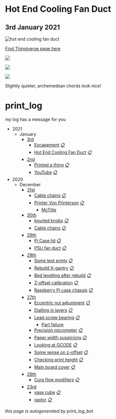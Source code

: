 # Hot End Cooling Fan Duct
## 3rd January 2021

![hot end cooling fan duct](https://cdn.discordapp.com/attachments/794700507448475679/795307765651865600/Screenshot_2021-01-03_at_15.02.53.png)

[Find Thingiverse page here](https://www.thingiverse.com/thing:4327350)

![](https://cdn.discordapp.com/attachments/794700507448475679/795357665453670420/20210103_182159.jpg)

![](https://cdn.discordapp.com/attachments/794700507448475679/795357851484553276/20210103_182129.jpg)

![](https://cdn.discordapp.com/attachments/794700507448475679/795357901895368704/20210103_182520.jpg)

Slightly quieter, archemedean chords look nice!

# print_log
my log has a message for you

- 2021
  - January
    - [3rd](/posts/2021/January/3.md)
      - [Escapement](/posts/2021/January/3.md#escapement) [:clipboard:](/topics/escapement.md)
      - [Hot End Cooling Fan Duct](/posts/2021/January/3.md#hot-end-cooling-fan-duct) [:clipboard:](/topics/hot-end-cooling-fan-duct.md)
    - [2nd](/posts/2021/January/2.md)
      - [Printed a thing](/posts/2021/January/2.md#printed-a-thing) [:clipboard:](/topics/printed-a-thing.md)
      - [YouTube](/posts/2021/January/2.md#youtube) [:clipboard:](/topics/youtube.md)
- 2020
  - December
    - [31st](/posts/2020/December/31.md)
      - [Cable chains](/posts/2020/December/31.md#cable-chains) [:clipboard:](/topics/cable-chains.md)
      - [Printer Von Printerson](/posts/2020/December/31.md#printer-von-printerson) [:clipboard:](/topics/printer-von-printerson.md)
        - [McTitle](/posts/2020/December/31.md#mctitle)
    - [30th](/posts/2020/December/30.md)
      - [knurled knobs](/posts/2020/December/30.md#knurled-knobs) [:clipboard:](/topics/knurled-knobs.md)
      - [Cable chains](/posts/2020/December/30.md#cable-chains) [:clipboard:](/topics/cable-chains.md)
    - [29th](/posts/2020/December/29.md)
      - [Pi Case lid](/posts/2020/December/29.md#pi-case-lid) [:clipboard:](/topics/pi-case-lid.md)
      - [PSU fan duct](/posts/2020/December/29.md#psu-fan-duct) [:clipboard:](/topics/psu-fan-duct.md)
    - [28th](/posts/2020/December/28.md)
      - [Some test prints](/posts/2020/December/28.md#some-test-prints) [:clipboard:](/topics/some-test-prints.md)
      - [Rebuild X-gantry](/posts/2020/December/28.md#rebuild-x-gantry) [:clipboard:](/topics/rebuild-x-gantry.md)
      - [Bed levelling after rebuild](/posts/2020/December/28.md#bed-levelling-after-rebuild) [:clipboard:](/topics/bed-levelling-after-rebuild.md)
      - [Z-offset calibration](/posts/2020/December/28.md#z-offset-calibration) [:clipboard:](/topics/z-offset-calibration.md)
      - [Raspberry Pi case chassis](/posts/2020/December/28.md#raspberry-pi-case-chassis) [:clipboard:](/topics/raspberry-pi-case-chassis.md)
    - [27th](/posts/2020/December/27.md)
      - [Eccentric nut adjustment](/posts/2020/December/27.md#eccentric-nut-adjustment) [:clipboard:](/topics/eccentric-nut-adjustment.md)
      - [Dialling in layers](/posts/2020/December/27.md#dialling-in-layers) [:clipboard:](/topics/dialling-in-layers.md)
      - [Lead screw bearing](/posts/2020/December/27.md#lead-screw-bearing) [:clipboard:](/topics/lead-screw-bearing.md)
        - [Part failure](/posts/2020/December/27.md#part-failure)
      - [Precision micrometer](/posts/2020/December/27.md#precision-micrometer) [:clipboard:](/topics/precision-micrometer.md)
      - [Paper width suspicions](/posts/2020/December/27.md#paper-width-suspicions) [:clipboard:](/topics/paper-width-suspicions.md)
      - [Looking at GCODE](/posts/2020/December/27.md#looking-at-gcode) [:clipboard:](/topics/looking-at-gcode.md)
      - [Some sense on z-offset](/posts/2020/December/27.md#some-sense-on-z-offset) [:clipboard:](/topics/some-sense-on-z-offset.md)
      - [Checking print height](/posts/2020/December/27.md#checking-print-height) [:clipboard:](/topics/checking-print-height.md)
      - [Main board cover](/posts/2020/December/27.md#main-board-cover) [:clipboard:](/topics/main-board-cover.md)
    - [26th](/posts/2020/December/26.md)
      - [Cura flow modifiers](/posts/2020/December/26.md#cura-flow-modifiers) [:clipboard:](/topics/cura-flow-modifiers.md)
    - [23rd](/posts/2020/December/23.md)
      - [vase cube](/posts/2020/December/23.md#vase-cube) [:clipboard:](/topics/vase-cube.md)
      - [raptor](/posts/2020/December/23.md#raptor) [:clipboard:](/topics/raptor.md)

*this page is autogenerated by print_log_bot*

